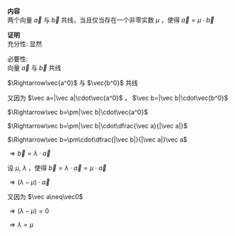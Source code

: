 **内容**  
两个向量 $\vec a$ 与 $\vec b$ 共线，当且仅当存在一个非零实数 $\mu$ ，使得 $\vec a=\mu\cdot\vec b$  
  
**证明**  
充分性: 显然  
  
必要性:  
向量 $\vec a$ 与 $\vec b$ 共线  
  
$\Rightarrow\vec{a^0}$ 与 $\vec{b^0}$ 共线  
  
又因为 $\vec a=|\vec a|\cdot\vec{a^0}$ ， $\vec b=|\vec b|\cdot\vec{b^0}$  
  
$\Rightarrow\vec b=\pm|\vec b|\cdot\vec{a^0}$  
  
$\Rightarrow\vec b=\pm|\vec b|\cdot\dfrac{\vec a}{|\vec a|}$  
  
$\Rightarrow\vec b=\pm\cdot\dfrac{|\vec b|}{|\vec a|}\vec a$  
  
$\Rightarrow\vec b=\lambda\cdot\vec a$  
  
设 $\mu,\ \lambda$ ，使得 $\vec b=\lambda\cdot\vec a=\mu\cdot\vec a$  
  
$\Rightarrow(\lambda-\mu)\cdot\vec a$  
  
又因为 $\vec a\neq\vec0$  
  
$\Rightarrow(\lambda-\mu)=0$  
  
$\Rightarrow\lambda=\mu$  
